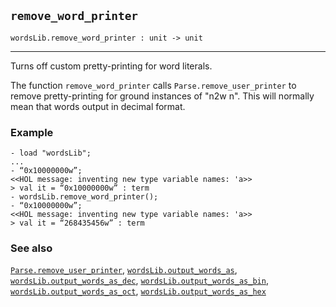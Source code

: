## `remove_word_printer`

``` hol4
wordsLib.remove_word_printer : unit -> unit
```

------------------------------------------------------------------------

Turns off custom pretty-printing for word literals.

The function `remove_word_printer` calls `Parse.remove_user_printer` to
remove pretty-printing for ground instances of "n2w n". This will
normally mean that words output in decimal format.

### Example

``` hol4
- load "wordsLib";
...
- “0x10000000w”;
<<HOL message: inventing new type variable names: 'a>>
> val it = “0x10000000w” : term
- wordsLib.remove_word_printer();
- “0x10000000w”;
<<HOL message: inventing new type variable names: 'a>>
> val it = “268435456w” : term
```

### See also

[`Parse.remove_user_printer`](#Parse.remove_user_printer),
[`wordsLib.output_words_as`](#wordsLib.output_words_as),
[`wordsLib.output_words_as_dec`](#wordsLib.output_words_as_dec),
[`wordsLib.output_words_as_bin`](#wordsLib.output_words_as_bin),
[`wordsLib.output_words_as_oct`](#wordsLib.output_words_as_oct),
[`wordsLib.output_words_as_hex`](#wordsLib.output_words_as_hex)
